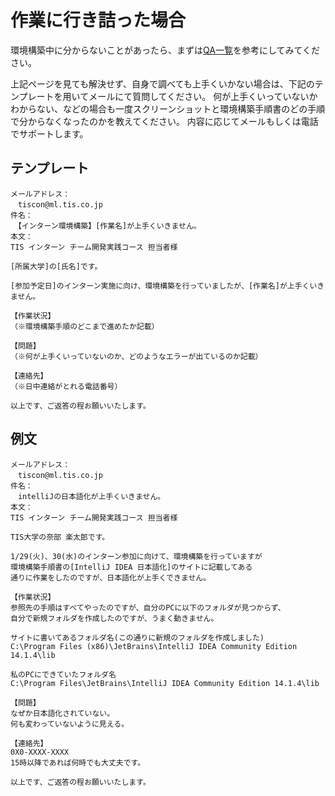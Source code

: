 # 作業に行き詰った場合

環境構築中に分からないことがあったら、まずは[QA一覧](QA.md)を参考にしてみてください。

上記ページを見ても解決せず、自身で調べても上手くいかない場合は、下記のテンプレートを用いてメールにて質問してください。
何が上手くいっていないかわからない、などの場合も一度スクリーンショットと環境構築手順書のどの手順で分からなくなったのかを教えてください。
内容に応じてメールもしくは電話でサポートします。

## テンプレート

```
メールアドレス：
　tiscon@ml.tis.co.jp
件名：
　【インターン環境構築】[作業名]が上手くいきません。
本文：
TIS インターン チーム開発実践コース 担当者様

[所属大学]の[氏名]です。

[参加予定日]のインターン実施に向け、環境構築を行っていましたが、[作業名]が上手くいきません。

【作業状況】
（※環境構築手順のどこまで進めたか記載）

【問題】
（※何が上手くいっていないのか、どのようなエラーが出ているのか記載）

【連絡先】
（※日中連絡がとれる電話番号）

以上です、ご返答の程お願いいたします。
```

## 例文

```
メールアドレス：
　tiscon@ml.tis.co.jp
件名：
　intelliJの日本語化が上手くいきません。
本文：
TIS インターン チーム開発実践コース 担当者様

TIS大学の奈部 楽太郎です。

1/29(火)、30(水)のインターン参加に向けて、環境構築を行っていますが
環境構築手順書の[IntelliJ IDEA 日本語化]のサイトに記載してある
通りに作業をしたのですが、日本語化が上手くできません。

【作業状況】
参照先の手順はすべてやったのですが、自分のPCに以下のフォルダが見つからず、
自分で新規フォルダを作成したのですが、うまく動きません。

サイトに書いてあるフォルダ名(この通りに新規のフォルダを作成しました)
C:\Program Files (x86)\JetBrains\IntelliJ IDEA Community Edition 14.1.4\lib

私のPCにできていたフォルダ名
C:\Program Files\JetBrains\IntelliJ IDEA Community Edition 14.1.4\lib

【問題】
なぜか日本語化されていない。
何も変わっていないように見える。

【連絡先】
0X0-XXXX-XXXX
15時以降であれば何時でも大丈夫です。

以上です、ご返答の程お願いいたします。
```
